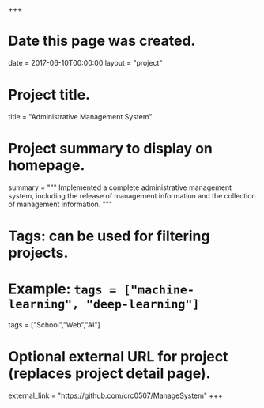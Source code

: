 +++
# Date this page was created.
date = 2017-06-10T00:00:00
layout = "project"

# Project title.
title = "Administrative Management System"

# Project summary to display on homepage.
summary = """
Implemented a complete administrative management system, including the release of management information and the collection of management information.
"""

# Tags: can be used for filtering projects.
# Example: `tags = ["machine-learning", "deep-learning"]`
tags = ["School","Web","AI"]

# Optional external URL for project (replaces project detail page).
external_link = "https://github.com/crc0507/ManageSystem"
+++
